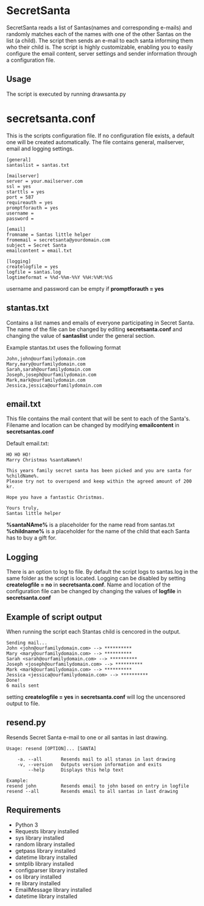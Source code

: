 # SecretSanta
SecretSanta reads a list of Santas(names and corresponding e-mails) and randomly matches each of the names with one of the other Santas on the list (a child). The script then sends an e-mail to each santa informing them who their child is. The script is highly customizable, enabling you to easily configure the email content, server settings and sender information through a configuration file. 

## Usage
The script is executed by running drawsanta.py

# secretsanta.conf
This is the scripts configuration file. 
If no configuration file exists, a default one will be created automatically.
The file contains general, mailserver, email and logging settings. 

```
[general]
santaslist = santas.txt

[mailserver]
server = your.mailserver.com
ssl = yes
starttls = yes
port = 587
requireauth = yes
promptforauth = yes
username = 
password = 

[email]
fromname = Santas little helper
fromemail = secretsanta@yourdomain.com
subject = Secret Santa
emailcontent = email.txt

[logging]
createlogfile = yes
logfile = santas.log
logtimeformat = %%d-%%m-%%Y %%H:%%M:%%S
```
username and password can be empty if **promptforauth = yes**

## stantas.txt
Contains a list names and emails of everyone participating in Secret Santa. 
The name of the file can be changed by editing **secretsanta.conf** and changing the value of **santaslist** under the general section. 

Example 
stantas.txt uses the following format
```
John,john@ourfamilydomain.com
Mary,mary@ourfamilydomain.com
Sarah,sarah@ourfamilydomain.com
Joseph,joseph@ourfamilydomain.com
Mark,mark@ourfamilydomain.com
Jessica,jessica@ourfamilydomain.com
```

## email.txt
This file contains the mail content that will be sent to each of the Santa's.
Filename and location can be changed by modifying **emailcontent** in **secretsantas.conf**

Default email.txt: 

```
HO HO HO!
Marry Christmas %santaName%!

This years family secret santa has been picked and you are santa for %childName%.
Please try not to overspend and keep within the agreed amount of 200 kr. 

Hope you have a fantastic Christmas.

Yours truly,
Santas little helper
```
**%santaNAme%** is a placeholder for the name read from santas.txt
**%childname%** is a placeholder for the name of the child that each Santa has to buy a gift for.


## Logging
There is an option to log to file. By default the script logs to santas.log in the same folder as the script is located. 
Logging can be disabled by setting **createlogfile = no** in **secretsanta.conf**. 
Name and location of the configuration file can be changed by changing the values of **logfile** in **secretsanta.conf** 


## Example of script output
When running the script each Stantas child is cencored in the output. 
```
Sending mail...
John <john@ourfamilydomain.com> --> **********
Mary <mary@ourfamilydomain.com> --> **********
Sarah <sarah@ourfamilydomain.com> --> **********
Joseph <joseph@ourfamilydomain.com> --> **********
Mark <mark@ourfamilydomain.com> --> **********
Jessica <jessica@ourfamilydomain.com> --> **********
Done!
6 mails sent
```
setting **createlogfile = yes** in **secretsanta.conf** will log the uncensored output to file. 


## resend.py
Resends Secret Santa e-mail to one or all santas in last drawing. 
```
Usage: resend [OPTION]... [SANTA]

    -a. --all       Resends mail to all stanas in last drawing
    -v, --version   Outputs version information and exits
        --help      Displays this help text

Example:
resend john         Resends email to john based on entry in logfile
resend --all        Resends email to all santas in last drawing
```

## Requirements
- Python 3 
- Requests library installed 
- sys library installed 
- random library installed
- getpass library installed
- datetime library installed
- smtplib library installed
- configparser library installed
- os library installed
- re library installed
- EmailMessage library installed
- datetime library installed
